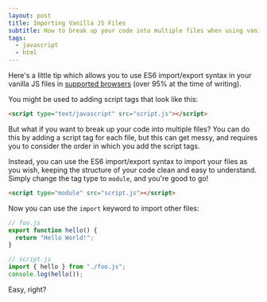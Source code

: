 ```yaml
---
layout: post
title: Importing Vanilla JS Files
subtitle: How to break up your code into multiple files when using vanilla JS.
tags:
  - javascript
  - html
---
```


Here's a little tip which allows you to use ES6 import/export syntax in your vanilla JS files in [supported browsers](https://caniuse.com/es6-module-dynamic-import) (over 95% at the time of writing).

<!--more-->

You might be used to adding script tags that look like this:

```html
<script type="text/javascript" src="script.js"></script>
```

But what if you want to break up your code into multiple files? You can do this by adding a script tag for each file, but this can get messy, and requires you to consider the order in which you add the script tags.

Instead, you can use the ES6 import/export syntax to import your files as you wish, keeping the structure of your code clean and easy to understand. Simply change the tag type to `module`, and you're good to go!

```html
<script type="module" src="script.js"></script>
```

Now you can use the `import` keyword to import other files:

```javascript
// foo.js
export function hello() {
  return "Hello World!";
}

// script.js
import { hello } from "./foo.js";
console.log(hello());
```

Easy, right?
